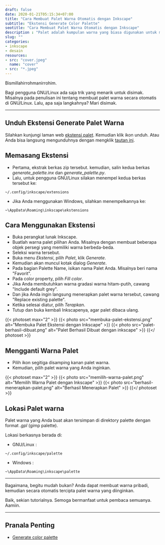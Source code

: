 ```yaml
---
draft: false
date: 2020-01-21T05:15:34+07:00
title: "Cara Membuat Palet Warna Otomatis dengan Inkscape"
subtitle: "Ekstensi Generate Color Palette"
seotitle: "Cara Membuat Palet Warna Otomatis dengan Inkscape"
description : "Palet adalah kumpulan warna yang biasa digunakan untuk mewarnai objek agar lebih cepat dan mudah. Tahukah anda membuat palet warna sendiri dengan inkscape? Ternyata caranya seperti ini."
slug: ""
categories:
- inkscape
- desain
resources:
- src: "cover.jpeg"
  name: "cover"
- src: "*.jpeg"
---
```


Bismillahirrohmanirrohim.

Bagi pengguna GNU/Linux ada saja trik yang menarik untuk disimak. Misalnya pada penulisan ini tentang membuat palet warna secara otomatis di GNU/Linux. Lalu, apa saja langkahnya? Mari disimak.

***

## Unduh Ekstensi Generate Palet Warna

Silahkan kunjungi laman web [ekstensi palet](https://inkscape.org/~olibia/%E2%98%85generate-palette-extension). Kemudian klik ikon unduh. Atau Anda bisa langsung mengunduhnya dengan mengklik [tautan ini](https://inkscape.org/gallery/item/11353/inkscape-generate-palette_M9QCGWg.zip).

## Memasang Ekstensi

* Pertama, ekstrak berkas zip tersebut. kemudian, salin kedua berkas *generate_palette.inx* dan *generate_palette.py*.
* Lalu, untuk pengguna GNU/Linux silakan menempel kedua berkas tersebut ke:
```
~/.config/inkscape/extensions
```
* Jika Anda menggunakan Windows, silahkan menempelkannya ke:
```
~\AppData\Roaming\inkscape\ekstensions
```

## Cara Menggunakan Ekstensi

* Buka perangkat lunak Inkscape.
* Buatlah warna palet pilihan Anda. Misalnya dengan membuat beberapa objek persegi yang memiliki warna berbeda-beda.
* Seleksi warna tersebut.
* Buka menu *Ekstensi*, pilih *Palet*, klik *Generate*.
* Kemudian akan muncul kotak dialog *Generate*.
* Pada bagian Palette Name, isikan nama Palet Anda. Misalnya beri nama "Favorit".
* Pada color property, pilih *Fill color*.
* Jika Anda membutuhkan warna gradasi warna hitam-putih, cawang "Include default grey".
* Dan jika Anda ingin langsung menerapkan palet warna tersebut, cawang "Replace existing palette".
* Ketika selesai diatur, pilih *Terapkan*.
* Tutup dan buka kembali Inkscapenya, agar palet dibaca ulang.

{{< photoset max="2" >}}
  {{< photo src="membuka-palet-ekstensi.png" alt="Membuka Palet Ekstensi dengan Inkscape" >}}
  {{< photo src="palet-berhasil-dibuat.png" alt="Palet Berhasil Dibuat dengan inkscape" >}}
{{</ photoset >}}

## Mengganti Warna Palet

* Pilih ikon segitiga disamping kanan palet warna.
* Kemudian, pilih palet warna yang Anda inginkan.

{{< photoset max="2" >}}
  {{< photo src="memilih-warna-palet.png" alt="Memilih Warna Palet dengan Inkscape" >}}
  {{< photo src="berhasil-menerapkan-palet.png" alt="Berhasil Menerapkan Palet" >}}
{{</ photoset >}}

## Lokasi Palet warna

Palet warna yang Anda buat akan tersimpan di direktory palette dengan format *.gpl* (gimp palette).

Lokasi berkasnya berada di:

* GNU/Linux :
```
~/.config/inkscape/palette
```
* Windows :
```
~\AppData\Roaming\inkscape\palette
```

***

Bagaimana, begitu mudah bukan? Anda dapat membuat warna pribadi, kemudian secara otomatis tercipta palet warna yang diinginkan.

Baik, sekian tutorialnya. Semoga bermanfaat untuk pembaca semuanya. Aamiin.

***

## Pranala Penting

* [Generate color palette](https://github.com/olibia/inkscape-generate-palette)
